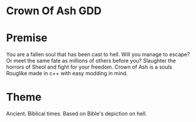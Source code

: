 # Crown Of Ash GDD

# Premise
You are a fallen soul that has been cast to hell. Will you manage to escape? Or meet the same fate as millions of others before you? Slaughter the horrors of Sheol and fight for your freedom. Crown of Ash is a souls Rouglike made in c++ with easy modding in mind. 

# Theme
Ancient. Biblical times. Based on Bible's depiction on hell. 
